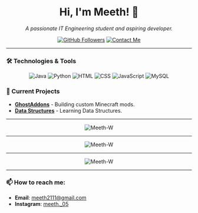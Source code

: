 <h1 align="center">Hi, I'm Meeth! 👋</h1>

<p align="center">
  <em>A passionate IT Engineering student and aspiring developer.</em>
</p>

<p align="center">
  <a href="https://github.com/Meeth-W"><img src="https://img.shields.io/github/followers/Meeth-W?label=Followers&style=social" alt="GitHub Followers"></a>
  <a href="mailto:meeth2111@gmail.com"><img src="https://img.shields.io/badge/-Contact%20Me-333333?style=social&logo=gmail&logoColor=red" alt="Contact Me"></a>
</p>

---

### 🛠️ Technologies & Tools
<p align="center">
  <img src="https://img.shields.io/badge/-Java-333333?style=flat&logo=java" alt="Java">
  <img src="https://img.shields.io/badge/-Python-333333?style=flat&logo=python" alt="Python">
  <img src="https://img.shields.io/badge/-HTML-333333?style=flat&logo=html5" alt="HTML">
  <img src="https://img.shields.io/badge/-CSS-333333?style=flat&logo=css3" alt="CSS">
  <img src="https://img.shields.io/badge/-JavaScript-333333?style=flat&logo=javascript" alt="JavaScript">
  <img src="https://img.shields.io/badge/-MySQL-333333?style=flat&logo=mysql" alt="MySQL">
</p>

### 🔭 Current Projects
- **[GhostAddons](https://github.com/Meeth-W/GhostAddons)** - Building custom Minecraft mods.
- **[Data Structures](https://github.com/Meeth-W/PythonDataStructures)** - Learning Data Structures.

---

<div align="center">
  <img src="https://github-readme-stats.vercel.app/api/top-langs?username=Meeth-W&show_icons=true&theme=dark&locale=en&layout=compact" alt="Meeth-W" />
</div>

<hr>

<div align="center">
  <img src="https://github-readme-stats.vercel.app/api?username=Meeth-W&show_icons=true&theme=dark&locale=en" alt="Meeth-W" />
</div>

<hr>

<div align="center">
  <img src="https://github-readme-streak-stats.herokuapp.com/?user=Meeth-W&theme=dark" alt="Meeth-W" />
</div>

---

### 📫 How to reach me:
- **Email**: [meeth2111@gmail.com](mailto:meeth2111@gmail.com)
- **Instagram**: [meeth._05](https://www.instagram.com/meeth._05/)
